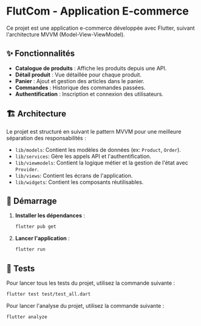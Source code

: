 # FlutCom - Application E-commerce

Ce projet est une application e-commerce développée avec Flutter, suivant l'architecture MVVM (Model-View-ViewModel).

## ✨ Fonctionnalités

- **Catalogue de produits** : Affiche les produits depuis une API.
- **Détail produit** : Vue détaillée pour chaque produit.
- **Panier** : Ajout et gestion des articles dans le panier.
- **Commandes** : Historique des commandes passées.
- **Authentification** : Inscription et connexion des utilisateurs.

## 🏗️ Architecture

Le projet est structuré en suivant le pattern MVVM pour une meilleure séparation des responsabilités :

- `lib/models`: Contient les modèles de données (ex: `Product`, `Order`).
- `lib/services`: Gère les appels API et l'authentification.
- `lib/viewmodels`: Contient la logique métier et la gestion de l'état avec `Provider`.
- `lib/views`: Contient les écrans de l'application.
- `lib/widgets`: Contient les composants réutilisables.

## 🚀 Démarrage

1. **Installer les dépendances** :
   ```bash
   flutter pub get
   ```

2. **Lancer l'application** :
   ```bash
   flutter run
   ```

## 🧪 Tests

Pour lancer tous les tests du projet, utilisez la commande suivante :

```bash
flutter test test/test_all.dart
```

Pour lancer l'analyse du projet, utilisez la commande suivante :

```bash
flutter analyze
```

